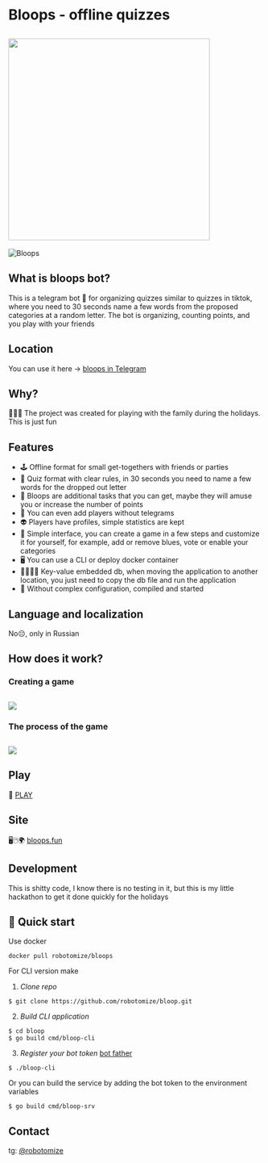 # Bloops - offline quizzes

## <img src="https://raw.githubusercontent.com/robotomize/bloopsbot/main/docs/images/bloops_logo_short_trans.png" width="400">

![Bloops](https://github.com/robotomize/bloops/workflows/Bloops/badge.svg)

## What is bloops bot?
This is a telegram bot 🤖 for organizing quizzes similar to quizzes in tiktok, where you need to
30 seconds name a few words from the proposed categories at a random letter. The bot is organizing, counting points, and you play with your friends

## Location
You can use it here -> [bloops in Telegram](https://t.me/bloops_bot)

## Why?
🎄🎄🎄 The project was created for playing with the family during the holidays. This is just fun

## Features
* 🕹️ Offline format for small get-togethers with friends or parties
* 🎲 Quiz format with clear rules, in 30 seconds you need to name a few words for the dropped out letter
* 💎 Bloops are additional tasks that you can get, maybe they will amuse you or increase the number of points
* 👯 You can even add players without telegrams  
* 👽 Players have profiles, simple statistics are kept
* 👨 Simple interface, you can create a game in a few steps and customize it for yourself, for example, add or remove blues, vote or enable your categories
* 🖥️‍ You can use a CLI or deploy docker container
* 👨‍🔬🥽🧪 Key-value embedded db, when moving the application to another location, you just need to copy the db file and run the application
* 🚀 Without complex configuration, compiled and started

## Language and localization
No😔, only in Russian

## How does it work?

### Creating a game
## <img src="https://raw.githubusercontent.com/robotomize/bloopsbot/main/docs/images/create.gif">

### The process of the game
## <img src="https://raw.githubusercontent.com/robotomize/bloopsbot/main/docs/images/playing.gif">

## Play
🚀 [PLAY](https://t.me/bloops_bot)

## Site
🖥🖱🌍 [bloops.fun](https://bloops.fun)

## Development
This is shitty code, I know there is no testing in it, but this is my little hackathon to get it done quickly for the holidays

## 🚀 Quick start

Use docker
```
docker pull robotomize/bloops
```

For CLI version make 
1. *Clone repo*
```
$ git clone https://github.com/robotomize/bloop.git
```
2. *Build CLI application*
```
$ cd bloop
$ go build cmd/bloop-cli
```
3. *Register your bot token* [bot father](https://t.me/BotFather)
```
$ ./bloop-cli
```

Or you can build the service by adding the bot token to the environment variables
```
$ go build cmd/bloop-srv
```
## Contact
tg: [@robotomize](https://t.me/robotomize)